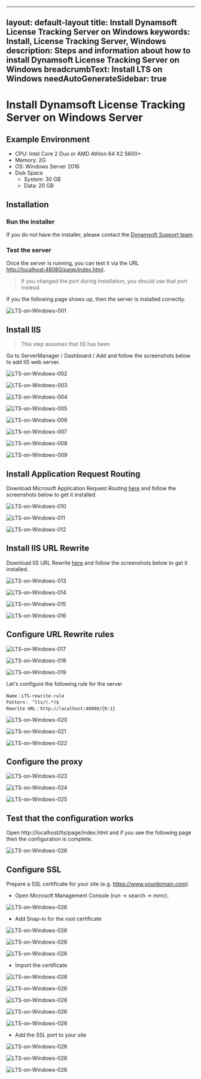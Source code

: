 
---
layout: default-layout
title: Install Dynamsoft License Tracking Server on Windows
keywords: Install, License Tracking Server, Windows
description: Steps and information about how to install Dynamsoft License Tracking Server on Windows
breadcrumbText: Install LTS on Windows
needAutoGenerateSidebar: true
---

# Install Dynamsoft License Tracking Server on Windows Server

## Example Environment

* CPU: Intel Core 2 Duo or AMD Athlon 64 X2 5600+
* Memory: 2G
* OS: Windows Server 2016
* Disk Space
  + System: 30 GB
  + Data: 20 GB

## Installation

### Run the installer

If you do not have the installer, please contact the [Dynamsoft Support team](mailto:support@dynamsoft.com).

### Test the server

Once the server is running, you can test it via the URL [http://localhost:48080/page/index.html](http://localhost:48080/page/index.html).

> If you changed the port during installation, you should use that port instead.

If you the following page shows up, then the server is installed correctly.

![LTS-on-Windows-001]({{site.assets}}imgs/ltsonwin-001.png)

## Install IIS

> This step assumes that IIS has been 

Go to ServerManager / Dashboard / Add and follow the screenshots below to add IIS web server.

![LTS-on-Windows-002]({{site.assets}}imgs/ltsonwin-002.png)

![LTS-on-Windows-003]({{site.assets}}imgs/ltsonwin-003.png)

![LTS-on-Windows-004]({{site.assets}}imgs/ltsonwin-004.png)

![LTS-on-Windows-005]({{site.assets}}imgs/ltsonwin-005.png)

![LTS-on-Windows-006]({{site.assets}}imgs/ltsonwin-006.png)

![LTS-on-Windows-007]({{site.assets}}imgs/ltsonwin-007.png)

![LTS-on-Windows-008]({{site.assets}}imgs/ltsonwin-008.png)

![LTS-on-Windows-009]({{site.assets}}imgs/ltsonwin-009.png)

## Install Application Request Routing

Download Microsoft Application Request Routing [here](https://www.microsoft.com/en-us/download/confirmation.aspx?id=47333) and follow the screenshots below to get it installed.

![LTS-on-Windows-010]({{site.assets}}imgs/ltsonwin-010.png)

![LTS-on-Windows-011]({{site.assets}}imgs/ltsonwin-011.png)

![LTS-on-Windows-012]({{site.assets}}imgs/ltsonwin-012.png)

## Install IIS URL Rewrite

Download IIS URL Rewrite [here](https://www.iis.net/downloads/microsoft/url-rewrite) and follow the screenshots below to get it installed.

![LTS-on-Windows-013]({{site.assets}}imgs/ltsonwin-013.png)

![LTS-on-Windows-014]({{site.assets}}imgs/ltsonwin-014.png)

![LTS-on-Windows-015]({{site.assets}}imgs/ltsonwin-015.png)

![LTS-on-Windows-016]({{site.assets}}imgs/ltsonwin-016.png)

## Configure URL Rewrite rules

![LTS-on-Windows-017]({{site.assets}}imgs/ltsonwin-017.png)

![LTS-on-Windows-018]({{site.assets}}imgs/ltsonwin-018.png)

![LTS-on-Windows-019]({{site.assets}}imgs/ltsonwin-019.png)

Let's configure the following rule for the server

``` text
Name：LTS-rewrite-rule
Pattern： ^lts/(.*)$
Rewrite URL：http://localhost:48080/{R:1}
```

![LTS-on-Windows-020]({{site.assets}}imgs/ltsonwin-020.png)

![LTS-on-Windows-021]({{site.assets}}imgs/ltsonwin-021.png)

![LTS-on-Windows-022]({{site.assets}}imgs/ltsonwin-022.png)

## Configure the proxy

![LTS-on-Windows-023]({{site.assets}}imgs/ltsonwin-023.png)

![LTS-on-Windows-024]({{site.assets}}imgs/ltsonwin-024.png)

![LTS-on-Windows-025]({{site.assets}}imgs/ltsonwin-025.png)

## Test that the configuration works

Open http://localhost/lts/page/index.html and if you see the following page then the configuration is complete.

![LTS-on-Windows-026]({{site.assets}}imgs/ltsonwin-026.png)

## Configure SSL

Prepare a SSL certificate for your site (e.g. https://www.yourdomain.com).

* Open Microsoft Management Console (run -> search -> mmc).

![LTS-on-Windows-026]({{site.assets}}imgs/ltsonwin-027.png)

* Add Snap-in for the root certificate

![LTS-on-Windows-026]({{site.assets}}imgs/ltsonwin-028.png)

![LTS-on-Windows-026]({{site.assets}}imgs/ltsonwin-029.png)

![LTS-on-Windows-026]({{site.assets}}imgs/ltsonwin-030.png)

* Import the certificate

![LTS-on-Windows-026]({{site.assets}}imgs/ltsonwin-031.png)

![LTS-on-Windows-026]({{site.assets}}imgs/ltsonwin-032.png)

![LTS-on-Windows-026]({{site.assets}}imgs/ltsonwin-033.png)

![LTS-on-Windows-026]({{site.assets}}imgs/ltsonwin-034.png)

![LTS-on-Windows-026]({{site.assets}}imgs/ltsonwin-035.png)

* Add the SSL port to your site

![LTS-on-Windows-026]({{site.assets}}imgs/ltsonwin-036.png)

![LTS-on-Windows-026]({{site.assets}}imgs/ltsonwin-037.png)

![LTS-on-Windows-026]({{site.assets}}imgs/ltsonwin-038.png)
